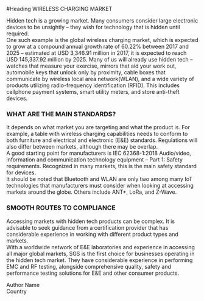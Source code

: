 #Heading
WIRELESS CHARGING MARKET</br>

Hidden tech is a growing market. Many consumers consider large electronic devices to be unsightly – they wish for technology that is hidden until required. <br>
One such example is the global wireless charging market, which is expected to grow at a compound annual growth rate of 60.22% between 2017 and 2025 – estimated at 
USD 3,346.91 million in 2017, it is expected to reach USD 145,337.92 million by 2025.
Many of us will already use hidden tech – watches that measure your exercise, mirrors that aid your work out, automobile keys that unlock only by proximity, 
cable boxes that communicate by wireless local area network(WLAN), and a wide variety of products utilizing radio-frequency identification (RFID). This includes cellphone 
payment systems, smart utility meters, and store anti-theft devices.<br>

<h3>WHAT ARE THE MAIN STANDARDS?</h3>

It depends on what market you are targeting and what the product is. For example, a table with wireless charging capabilities needs to conform to both furniture and electrical and electronic (E&E) standards. Regulations will also differ between markets, although there may be overlap.<br>
A good starting point for manufacturers is IEC 62368-1:2018 Audio/video, information and communication technology equipment – Part 1: Safety requirements. Recognized in many markets, this is the main safety standard for devices.<br>
It should be noted that Bluetooth and WLAN are only two among many IoT technologies that manufacturers must consider when looking at accessing markets around the globe. Others include ANT+, LoRa, and Z-Wave.<br>

<h3>SMOOTH ROUTES TO COMPLIANCE</h3>

Accessing markets with hidden tech products can be complex. It is advisable to seek guidance from a certification provider that has considerable experience in working with different product types and markets.<br> 
With a worldwide network of E&E laboratories and experience in accessing all major global markets, SGS is the first choice for businesses operating in the hidden tech market. They have considerable experience in performing EMC and RF testing, alongside comprehensive quality, safety and performance testing solutions for E&E and other consumer products.<br>

Author Name<Rutuja Borkar><br>
Country<India><br>


